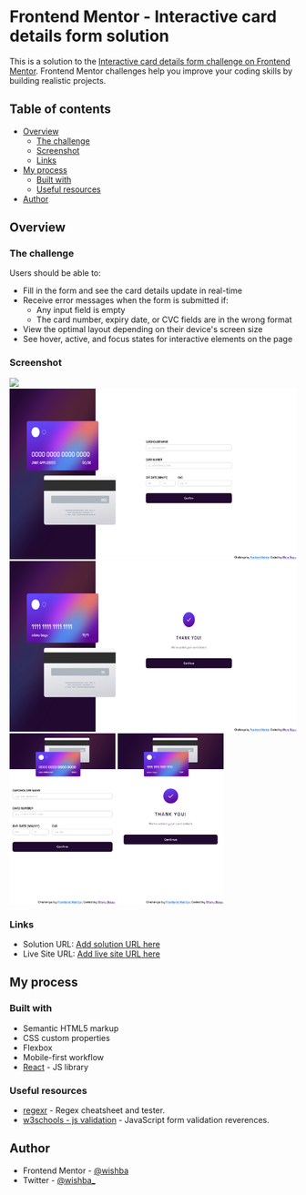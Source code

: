 # Frontend Mentor - Interactive card details form solution

This is a solution to the [Interactive card details form challenge on Frontend Mentor](https://www.frontendmentor.io/challenges/interactive-card-details-form-XpS8cKZDWw). Frontend Mentor challenges help you improve your coding skills by building realistic projects. 

## Table of contents

- [Overview](#overview)
  - [The challenge](#the-challenge)
  - [Screenshot](#screenshot)
  - [Links](#links)
- [My process](#my-process)
  - [Built with](#built-with)
  - [Useful resources](#useful-resources)
- [Author](#author)

## Overview

### The challenge

Users should be able to:

- Fill in the form and see the card details update in real-time
- Receive error messages when the form is submitted if:
  - Any input field is empty
  - The card number, expiry date, or CVC fields are in the wrong format
- View the optimal layout depending on their device's screen size
- See hover, active, and focus states for interactive elements on the page

### Screenshot

![](./screenshot.jpg)
<img src="./screenshot/desktop.png"  height="300">
<img src="./screenshot/desktop2.png" height="300">
<img src="./screenshot/mobile.png" height="300">
<img src="./screenshot/mobile2.png" height="300">

### Links

- Solution URL: [Add solution URL here](https://your-solution-url.com)
- Live Site URL: [Add live site URL here](https://your-live-site-url.com)

## My process

### Built with

- Semantic HTML5 markup
- CSS custom properties
- Flexbox
- Mobile-first workflow
- [React](https://reactjs.org/) - JS library

### Useful resources

- [regexr](https://regexr.com/) - Regex cheatsheet and tester.
- [w3schools - js validation](https://www.w3schools.com/js/js_validation.asp) - JavaScript form validation reverences.

## Author

- Frontend Mentor - [@wishba](https://www.frontendmentor.io/profile/wishba)
- Twitter - [@wishba_](https://twitter.com/wishba_)